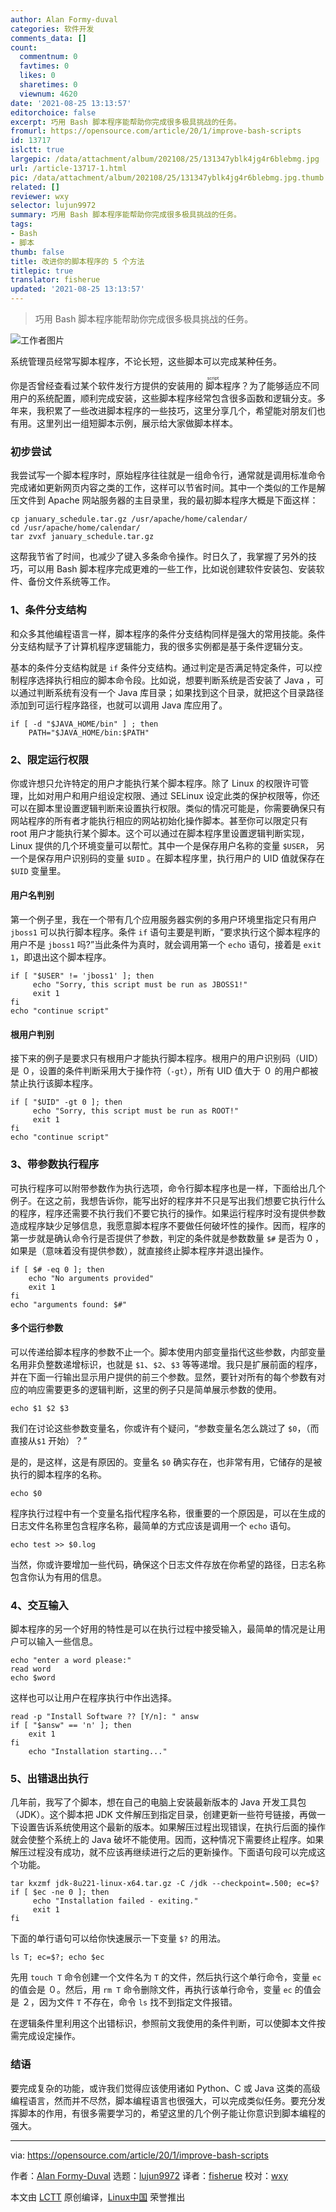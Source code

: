 ```yaml
---
author: Alan Formy-duval
categories: 软件开发
comments_data: []
count:
  commentnum: 0
  favtimes: 0
  likes: 0
  sharetimes: 0
  viewnum: 4620
date: '2021-08-25 13:13:57'
editorchoice: false
excerpt: 巧用 Bash 脚本程序能帮助你完成很多极具挑战的任务。
fromurl: https://opensource.com/article/20/1/improve-bash-scripts
id: 13717
islctt: true
largepic: /data/attachment/album/202108/25/131347yblk4jg4r6blebmg.jpg
url: /article-13717-1.html
pic: /data/attachment/album/202108/25/131347yblk4jg4r6blebmg.jpg.thumb.jpg
related: []
reviewer: wxy
selector: lujun9972
summary: 巧用 Bash 脚本程序能帮助你完成很多极具挑战的任务。
tags:
- Bash
- 脚本
thumb: false
title: 改进你的脚本程序的 5 个方法
titlepic: true
translator: fisherue
updated: '2021-08-25 13:13:57'
---
```



> 
> 巧用 Bash 脚本程序能帮助你完成很多极具挑战的任务。
> 
> 
> 


![](/data/attachment/album/202108/25/131347yblk4jg4r6blebmg.jpg "工作者图片")


系统管理员经常写脚本程序，不论长短，这些脚本可以完成某种任务。


你是否曾经查看过某个软件发行方提供的安装用的<ruby> 脚本 <rt>  script </rt></ruby>程序？为了能够适应不同用户的系统配置，顺利完成安装，这些脚本程序经常包含很多函数和逻辑分支。多年来，我积累了一些改进脚本程序的一些技巧，这里分享几个，希望能对朋友们也有用。这里列出一组短脚本示例，展示给大家做脚本样本。


### 初步尝试


我尝试写一个脚本程序时，原始程序往往就是一组命令行，通常就是调用标准命令完成诸如更新网页内容之类的工作，这样可以节省时间。其中一个类似的工作是解压文件到 Apache 网站服务器的主目录里，我的最初脚本程序大概是下面这样：



```
cp january_schedule.tar.gz /usr/apache/home/calendar/
cd /usr/apache/home/calendar/
tar zvxf january_schedule.tar.gz

```

这帮我节省了时间，也减少了键入多条命令操作。时日久了，我掌握了另外的技巧，可以用 Bash 脚本程序完成更难的一些工作，比如说创建软件安装包、安装软件、备份文件系统等工作。


### 1、条件分支结构


和众多其他编程语言一样，脚本程序的条件分支结构同样是强大的常用技能。条件分支结构赋予了计算机程序逻辑能力，我的很多实例都是基于条件逻辑分支。


基本的条件分支结构就是 `if` 条件分支结构。通过判定是否满足特定条件，可以控制程序选择执行相应的脚本命令段。比如说，想要判断系统是否安装了 Java ，可以通过判断系统有没有一个 Java 库目录；如果找到这个目录，就把这个目录路径添加到可运行程序路径，也就可以调用 Java 库应用了。



```
if [ -d "$JAVA_HOME/bin" ] ; then
    PATH="$JAVA_HOME/bin:$PATH"

```

### 2、限定运行权限


你或许想只允许特定的用户才能执行某个脚本程序。除了 Linux 的权限许可管理，比如对用户和用户组设定权限、通过 SELinux 设定此类的保护权限等，你还可以在脚本里设置逻辑判断来设置执行权限。类似的情况可能是，你需要确保只有网站程序的所有者才能执行相应的网站初始化操作脚本。甚至你可以限定只有 root 用户才能执行某个脚本。这个可以通过在脚本程序里设置逻辑判断实现，Linux 提供的几个环境变量可以帮忙。其中一个是保存用户名称的变量 `$USER`， 另一个是保存用户识别码的变量 `$UID` 。在脚本程序里，执行用户的 UID 值就保存在 `$UID` 变量里。


#### 用户名判别


第一个例子里，我在一个带有几个应用服务器实例的多用户环境里指定只有用户 `jboss1` 可以执行脚本程序。条件 `if` 语句主要是判断，“要求执行这个脚本程序的用户不是 `jboss1` 吗?”当此条件为真时，就会调用第一个 `echo` 语句，接着是 `exit 1`，即退出这个脚本程序。



```
if [ "$USER" != 'jboss1' ]; then
     echo "Sorry, this script must be run as JBOSS1!"
     exit 1
fi
echo "continue script"

```

#### 根用户判别


接下来的例子是要求只有根用户才能执行脚本程序。根用户的用户识别码（UID）是 ０，设置的条件判断采用大于操作符（`-gt`），所有 UID 值大于 ０ 的用户都被禁止执行该脚本程序。



```
if [ "$UID" -gt 0 ]; then
     echo "Sorry, this script must be run as ROOT!"
     exit 1
fi
echo "continue script"

```

### 3、带参数执行程序


可执行程序可以附带参数作为执行选项，命令行脚本程序也是一样，下面给出几个例子。在这之前，我想告诉你，能写出好的程序并不只是写出我们想要它执行什么的程序，程序还需要不执行我们不要它执行的操作。如果运行程序时没有提供参数造成程序缺少足够信息，我愿意脚本程序不要做任何破坏性的操作。因而，程序的第一步就是确认命令行是否提供了参数，判定的条件就是参数数量 `$#` 是否为 0 ，如果是（意味着没有提供参数），就直接终止脚本程序并退出操作。



```
if [ $# -eq 0 ]; then
    echo "No arguments provided"
    exit 1
fi
echo "arguments found: $#"

```

#### 多个运行参数


可以传递给脚本程序的参数不止一个。脚本使用内部变量指代这些参数，内部变量名用非负整数递增标识，也就是 `$1`、`$2`、`$3` 等等递增。我只是扩展前面的程序，并在下面一行输出显示用户提供的前三个参数。显然，要针对所有的每个参数有对应的响应需要更多的逻辑判断，这里的例子只是简单展示参数的使用。



```
echo $1 $2 $3

```

我们在讨论这些参数变量名，你或许有个疑问，“参数变量名怎么跳过了 `$0`，（而直接从`$1` 开始）？”


是的，是这样，这是有原因的。变量名 `$0` 确实存在，也非常有用，它储存的是被执行的脚本程序的名称。



```
echo $0

```

程序执行过程中有一个变量名指代程序名称，很重要的一个原因是，可以在生成的日志文件名称里包含程序名称，最简单的方式应该是调用一个 `echo` 语句。



```
echo test >> $0.log

```

当然，你或许要增加一些代码，确保这个日志文件存放在你希望的路径，日志名称包含你认为有用的信息。


### 4、交互输入


脚本程序的另一个好用的特性是可以在执行过程中接受输入，最简单的情况是让用户可以输入一些信息。



```
echo "enter a word please:"
read word
echo $word

```

这样也可以让用户在程序执行中作出选择。



```
read -p "Install Software ?? [Y/n]: " answ
if [ "$answ" == 'n' ]; then
    exit 1
fi
    echo "Installation starting..."

```

### 5、出错退出执行


几年前，我写了个脚本，想在自己的电脑上安装最新版本的 Java 开发工具包（JDK）。这个脚本把 JDK 文件解压到指定目录，创建更新一些符号链接，再做一下设置告诉系统使用这个最新的版本。如果解压过程出现错误，在执行后面的操作就会使整个系统上的 Java 破坏不能使用。因而，这种情况下需要终止程序。如果解压过程没有成功，就不应该再继续进行之后的更新操作。下面语句段可以完成这个功能。



```
tar kxzmf jdk-8u221-linux-x64.tar.gz -C /jdk --checkpoint=.500; ec=$?
if [ $ec -ne 0 ]; then
     echo "Installation failed - exiting."
     exit 1
fi

```

下面的单行语句可以给你快速展示一下变量 `$?` 的用法。



```
ls T; ec=$?; echo $ec

```

先用 `touch T` 命令创建一个文件名为 `T` 的文件，然后执行这个单行命令，变量 `ec` 的值会是 ０。然后，用 `rm T` 命令删除文件，再执行该单行命令，变量 `ec` 的值会是 ２，因为文件 `T` 不存在，命令 `ls` 找不到指定文件报错。


在逻辑条件里利用这个出错标识，参照前文我使用的条件判断，可以使脚本文件按需完成设定操作。


### 结语


要完成复杂的功能，或许我们觉得应该使用诸如 Python、C 或 Java 这类的高级编程语言，然而并不尽然，脚本编程语言也很强大，可以完成类似任务。要充分发挥脚本的作用，有很多需要学习的，希望这里的几个例子能让你意识到脚本编程的强大。




---


via: <https://opensource.com/article/20/1/improve-bash-scripts>


作者：[Alan Formy-Duval](https://opensource.com/users/alanfdoss) 选题：[lujun9972](https://github.com/lujun9972) 译者：[fisherue](https://github.com/fisherue) 校对：[wxy](https://github.com/wxy)


本文由 [LCTT](https://github.com/LCTT/TranslateProject) 原创编译，[Linux中国](https://linux.cn/) 荣誉推出